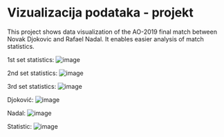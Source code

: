 # Vizualizacija podataka - projekt

This project shows data visualization of the AO-2019 final match between Novak Djokovic and Rafael Nadal. 
It enables easier analysis of match statistics.

1st set statistics:
![image](https://github.com/MateoTokic/VP-projekt/assets/73400469/860bd582-4f44-4062-97ca-31bb30c577ac)

2nd set statistics:
![image](https://github.com/MateoTokic/VP-projekt/assets/73400469/c6736b43-33d7-4ee2-94ad-0982bf7cebe3)

3rd set statistics:
![image](https://github.com/MateoTokic/VP-projekt/assets/73400469/d8465dcc-257d-4335-b2be-6b4fad4bab10)


Djoković:
![image](https://github.com/MateoTokic/VP-projekt/assets/73400469/5f3b1667-4e83-46dd-ac9a-b9505a60b08f)


Nadal:
![image](https://github.com/MateoTokic/VP-projekt/assets/73400469/b51274ec-bb7c-40b0-aca1-b70ba783c022)


Statistic:
![image](https://github.com/MateoTokic/VP-projekt/assets/73400469/e9ab4b5d-f9e3-4064-9d6a-445dfb756719)


